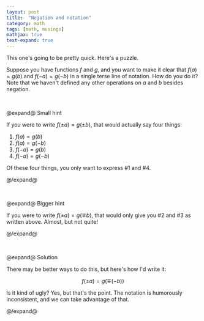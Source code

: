 ```yaml
---
layout: post
title:  "Negation and notation"
category: math
tags: [math, musings]
mathjax: true
text-expand: true
---
```


This one's going to be pretty quick. Here's a puzzle.

Suppose you have functions $f$ and $g$, and you want to make it clear that $f(a) = g(b)$ and $f(-a) = g(-b)$ in a single terse line of notation. How do you do it? Note that we haven't defined any other operations on $a$ and $b$ besides negation.

&#8203;  

@expand@ Small hint

If you were to write $f(\pm a) = g(\pm b)$, that would actually say four things:

1. $f(a) = g(b)$
2. $f(a) = g(-b)$
3. $f(-a) = g(b)$
4. $f(-a) = g(-b)$

Of these four things, you only want to express #1 and #4.

@/expand@

&#8203;  

@expand@ Bigger hint

If you were to write $f(\pm a) = g(\mp b)$, that would only give you #2 and #3 as written above. Almost, but not quite!

@/expand@

&#8203;  

@expand@ Solution

There may be better ways to do this, but here's how I'd write it:

$$f(\pm a) = g(\mp (-b))$$

Is it kind of ugly? Yes, but that's the point. The notation is humorously inconsistent, and we can take advantage of that.

@/expand@
